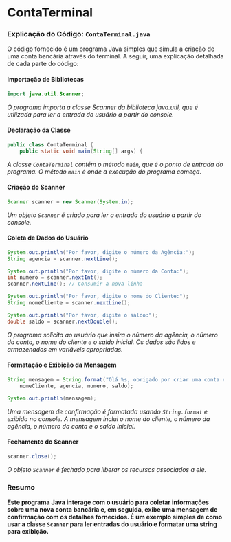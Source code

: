 # ContaTerminal

### Explicação do Código: `ContaTerminal.java`

O código fornecido é um programa Java simples que simula a criação de uma conta bancária através do terminal. A seguir, uma explicação detalhada de cada parte do código:

#### Importação de Bibliotecas

```java
import java.util.Scanner;
```
*O programa importa a classe Scanner da biblioteca java.util, que é utilizada para ler a entrada do usuário a partir do console.*

#### Declaração da Classe

```java
public class ContaTerminal {
    public static void main(String[] args) {
```
*A classe `ContaTerminal` contém o método `main`, que é o ponto de entrada do programa. O método `main` é onde a execução do programa começa.*

#### Criação do Scanner

```java
Scanner scanner = new Scanner(System.in);
```
*Um objeto `Scanner` é criado para ler a entrada do usuário a partir do console.*

#### Coleta de Dados do Usuário

```java
System.out.println("Por favor, digite o número da Agência:");
String agencia = scanner.nextLine();

System.out.println("Por favor, digite o número da Conta:");
int numero = scanner.nextInt();
scanner.nextLine(); // Consumir a nova linha

System.out.println("Por favor, digite o nome do Cliente:");
String nomeCliente = scanner.nextLine();

System.out.println("Por favor, digite o saldo:");
double saldo = scanner.nextDouble();
```
*O programa solicita ao usuário que insira o número da agência, o número da conta, o nome do cliente e o saldo inicial. Os dados são lidos e armazenados em variáveis apropriadas.*

#### Formatação e Exibição da Mensagem

```java
String mensagem = String.format("Olá %s, obrigado por criar uma conta em nosso banco, sua agência é %s, conta %d e seu saldo %.2f já está disponível para saque.", 
    nomeCliente, agencia, numero, saldo);

System.out.println(mensagem);
```
*Uma mensagem de confirmação é formatada usando `String.format` e exibida no console. A mensagem inclui o nome do cliente, o número da agência, o número da conta e o saldo inicial.*

#### Fechamento do Scanner

```java
scanner.close();
```
*O objeto `Scanner` é fechado para liberar os recursos associados a ele.*

### Resumo

**Este programa Java interage com o usuário para coletar informações sobre uma nova conta bancária e, em seguida, exibe uma mensagem de confirmação com os detalhes fornecidos. É um exemplo simples de como usar a classe `Scanner` para ler entradas do usuário e formatar uma string para exibição.**